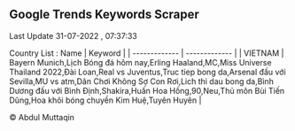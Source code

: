 

## Google Trends Keywords Scraper 
 
Last Update 31-07-2022 , 07:37:33

Country List :
 Name  | Keyword |
| ------------- | ------------- |
| VIETNAM | Bayern Munich,Lịch Bóng đá hôm nay,Erling Haaland,MC,Miss Universe Thailand 2022,Đài Loan,Real vs Juventus,Truc tiep bong da,Arsenal đấu với Sevilla,MU vs atm,Dân Chơi Không Sợ Con Rơi,Lich thi dau bong da,Bình Dương đấu với Bình Định,Shakira,Huấn Hoa Hồng,90,Neu,Thủ môn Bùi Tiến Dũng,Hoa khôi bóng chuyền Kim Huệ,Tuyên Huyên |



© Abdul Muttaqin 
